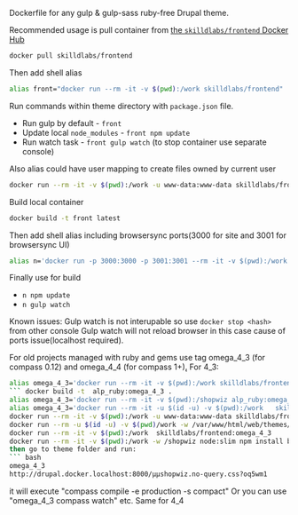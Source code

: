 Dockerfile for any gulp & gulp-sass ruby-free Drupal theme.

Recommended usage is pull container from [the `skilldlabs/frontend` Docker Hub](https://hub.docker.com/r/skilldlabs/frontend/)

``` bash
docker pull skilldlabs/frontend
```

Then add shell alias

``` bash
alias front="docker run --rm -it -v $(pwd):/work skilldlabs/frontend"
```

Run commands within theme directory with `package.json` file.

* Run gulp by default - `front`
* Update local `node_modules` - `front npm update`
* Run watch task - `front gulp watch` (to stop container use separate console)

Also alias could have user mapping to create files owned by current user

``` bash
docker run --rm -it -v $(pwd):/work -u www-data:www-data skilldlabs/frontend gulp watch
```


Build local container

``` bash
docker build -t front latest
```

Then add shell alias including browsersync ports(3000 for site and 3001 for browsersync UI)

``` bash
alias n='docker run -p 3000:3000 -p 3001:3001 --rm -it -v $(pwd):/work front '
```

Finally use for build

* `n npm update`
* `n gulp watch`

Known issues:
Gulp watch is not interupable so use `docker stop <hash>` from other console
Gulp watch will not reload browser in this case cause of ports issue(localhost required).


For old projects managed with ruby and gems use tag omega_4_3 (for compass 0.12) and omega_4_4 (for compass 1+)̨.
For 4_3:
``` bash
alias omega_4_3='docker run --rm -it -v $(pwd):/work skilldlabs/frontend:omega_4_3 '
``` docker build -t  alp_ruby:omega_4_3 .
alias omega_4_3='docker run --rm -it -v $(pwd):/shopwiz alp_ruby:omega_4_3 '
alias omega_4_3='docker run --rm -it -u $(id -u) -v $(pwd):/work   skilldlabs/frontend:omega_4_3'
docker run --rm -it -v $(pwd):/work -u www-data:www-data skilldlabs/frontend:d7
docker run --rm -u $(id -u) -v $(pwd)/work -w /var/www/html/web/themes/contrib/shopwiz skilldlabs/frontend:omega_4_3
docker run --rm -it -v $(pwd):/work  skilldlabs/frontend:omega_4_3
docker run --rm -it -v $(pwd):/work -w /shopwiz node:slim npm install bulma
then go to theme folder and run:
``` bash
omega_4_3
http://drupal.docker.localhost:8000/µµshopwiz.no-query.css?oq5wm1
```
it will execute "compass compile -e production -s compact"
Or you can use "omega_4_3 compass watch" etc.
Same for 4_4
